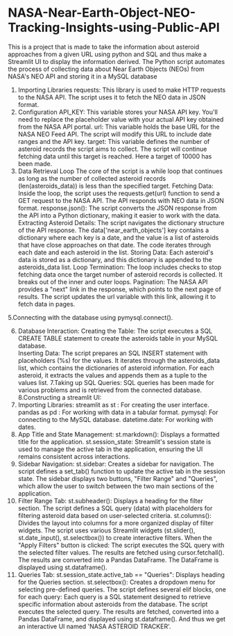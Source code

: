 # NASA-Near-Earth-Object-NEO-Tracking-Insights-using-Public-API
This is a project that is made to take the information about asteroid approaches from a given URL using python and SQL and thus make a Streamlit UI to display the information derived.
The Python script automates the process of collecting data about Near Earth Objects (NEOs) from NASA's NEO API and storing it in a MySQL database
1. Importing Libraries
requests: This library is used to make HTTP requests to the NASA API. The script uses it to fetch the NEO data in JSON format.
2. Configuration
API_KEY:  This variable stores your NASA API key.  You'll need to replace the placeholder value with your actual API key obtained from the NASA API portal.
url: This variable holds the base URL for the NASA NEO Feed API.  The script will modify this URL to include date ranges and the API key.
target: This variable defines the number of asteroid records the script aims to collect. The script will continue fetching data until this target is reached.
Here a target of 10000 has been made.
4. Data Retrieval Loop
The core of the script is a while loop that continues as long as the number of collected asteroid records (len(asteroids_data)) is less than the specified target.
Fetching Data:
Inside the loop, the script uses the requests.get(url) function to send a GET request to the NASA API.  The API responds with NEO data in JSON format.
response.json():  The script converts the JSON response from the API into a Python dictionary, making it easier to work with the data.
Extracting Asteroid Details:
The script navigates the dictionary structure of the API response.  The  data['near_earth_objects']  key contains a dictionary where each key is a date, and the value is a list of asteroids that have close approaches on that date.
The code iterates through each date and each asteroid in the list.
Storing Data:
Each asteroid's data is stored as a dictionary, and this dictionary is appended to the asteroids_data list.
Loop Termination:
The loop includes checks to stop fetching data once the target number of asteroid records is collected.  It breaks out of the inner and outer loops.
Pagination:
 The NASA API provides a "next" link in the response, which points to the next page of results. The script updates the url variable with this link, allowing it to fetch data in pages.

5.Connecting with the database using pymysql.connect().

6. Database Interaction:
Creating the Table:
The script executes a SQL CREATE TABLE statement to create the asteroids table in your MySQL database.  
Inserting Data:
The script prepares an SQL INSERT statement with placeholders (%s) for the values.
It iterates through the asteroids_data list, which contains the dictionaries of asteroid information.
For each asteroid, it extracts the values and appends them as a tuple to the values list.
7.Taking up SQL Queries:
SQL queries has been made for various problems and is retrieved from the connected database.
8.Constructing a streamlit UI:
1. Importing Libraries:
streamlit as st : For creating the user interface.
pandas as pd : For working with data in a tabular format.
pymysql:  For connecting to the MySQL database.
datetime.date: For working with dates.
2.  App Title and State Management:
st.markdown():  Displays a formatted title for the application.
st.session_state: Streamlit's session state is used to manage the active tab in the application, ensuring the UI remains consistent across interactions.
3.  Sidebar Navigation:
st.sidebar:  Creates a sidebar for navigation.
The script defines a set_tab() function to update the active tab in the session state.
The sidebar displays two buttons, "Filter Range" and "Queries", which allow the user to switch between the two main sections of the application.
4.  Filter Range Tab:
st.subheader():  Displays a heading for the filter section.
The script defines a SQL query (data) with placeholders for filtering asteroid data based on user-selected criteria.
st.columns():  Divides the layout into columns for a more organized display of filter widgets.
The script uses various Streamlit widgets (st.slider(), st.date_input(), st.selectbox()) to create interactive filters.
When the "Apply Filters" button is clicked:
The script executes the SQL query with the selected filter values.
The results are fetched using cursor.fetchall().
The results are converted into a Pandas DataFrame.
The DataFrame is displayed using st.dataframe().
5. Queries Tab:
st.session_state.active_tab == "Queries": Displays heading for the Queries section.
st.selectbox():  Creates a dropdown menu for selecting pre-defined queries.
The script defines several elif blocks, one for each query:
Each query is a SQL statement designed to retrieve specific information about asteroids from the database.
The script executes the selected query.
The results are fetched, converted into a Pandas DataFrame, and displayed using st.dataframe().
And thus we get an interactive UI named 'NASA ASTEROID TRACKER'.


